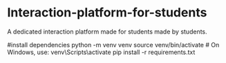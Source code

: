 # Interaction-platform-for-students
A dedicated interaction platform made for students made by students.


#install dependencies 
python -m venv venv
source venv/bin/activate  # On Windows, use: venv\Scripts\activate
pip install -r requirements.txt
